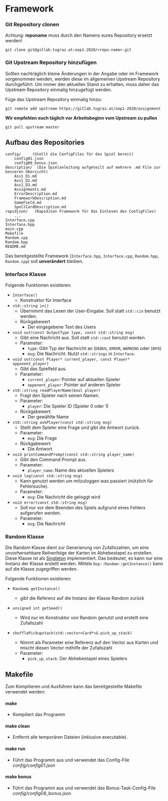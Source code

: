 # Framework



### Git Repository clonen

Achtung: **reponame** muss durch den Namens eures Repository ersetzt werden!

```
git clone git@gitlab.tugraz.at:oop1-2020/<repo-name>.git
```



### Git Upstream Repository hinzufügen

Sollten nachträglich kleine Änderungen in der Angabe oder im Framework vorgenommen werden, werden diese im allgemeinen Upstream Repository durchgeführt. Um immer den aktuellen Stand zu erhalten, muss daher das Upstream Repository einmalig hinzugefügt werden.


Füge das Upstream Repository einmalig hinzu:

```
git remote add upstream https://gitlab.tugraz.at/oop1-2020/assignment
```



**Wir empfehlen euch täglich vor Arbeitsbeginn vom Upstream zu pullen**

```
git pull upstream master 
```



## Aufbau des Repositories

```
config/     (Stellt die ConfigFiles für das Spiel bereit)
	config01.json
	config08_bonus.json
description/  (Die Spielanleitung aufgeteilt auf mehrere .md File zur besseren Übersicht)
	Ass1_D1.md
	Ass1_D2.md
	Ass1_D3.md
	Assignments.md
	ErrorDescription.md
	FrameworkDescription.md
	GameField.md
	SpellCardDescription.md
rapidjson/   (RapidJson Framework für das Einlesen des ConfigFiles)
    ...
Interface.cpp
Interface.hpp
main.cpp
Makefile
Random.cpp
Random.hpp
README.md
```

Das bereitgestellte Framework (`Interface.hpp`, `Interface.cpp`, `Random.hpp`, `Random.cpp`) soll **unverändert** bleiben.



### Interface Klasse

Folgende Funktionen existieren:

- `Interface()`
  - Konstruktor für Interface
- `std::string in()`
  - Übernimmt das Lesen der User-Eingabe. Soll statt `std::cin` benutzt werden.
  - Rückgabewert
    - Der eingegebene Text des Users
- `void out(const OutputType type, const std::string msg)`
  - Gibt eine Nachricht aus. Soll statt `std::cout` benutzt werden.
  - Parameter:
    - `type`: Gibt Typ der Nachricht an (`DEBUG`, `ERROR`, `WARNING` oder `INFO`)
    - `msg`: Die Nachricht. Nutzt `std::strings` in `Interface`.
- `void out(const Player* current_player, const Player* opponent_player)`
  - Gibt das Spielfeld aus.
  - Parameter:
    - `current_player`: Pointer auf aktuellen Spieler
    - `opponent_player`: Pointer auf anderen Spieler
- `std::string readPlayerName(bool player)`
  - Fragt den Spieler nach seinen Namen.
  - Parameter:
    - `player`: Die Spieler ID (Spieler 0  oder 1)
  - Rückgabewert:
    - Der gewählte Name
- `std::string askPlayer(const std::string msg)`
  - Stellt dem Spieler eine Frage und gibt die Antwort zurück.
  - Parameter:
    - `msg`: Die Frage
  - Rückgabewert:
    - Die Antwort
- `void printCommandPrompt(const std::string player_name)`
  - Gibt den Command Prompt aus.
  - Parameter:
    - `player_name`: Name des aktuellen Spielers
- `void log(const std::string msg)`
  - Kann genutzt werden um mitzuloggen was passiert (nützlich für Fehlersuche).
  - Parameter:
    - `msg`: Die Nachricht die geloggt wird
- `void error(const std::string msg)`
  - Soll nur vor dem Beenden des Spiels aufgrund eines Fehlers aufgerufen werden.
  - Parameter:
    - `msg`: Die Nachricht



### Random Klasse

Die Random Klasse dient zur Generierung von Zufallszahlen, um eine unvorhersehbare Reihenfolge der Karten im Abhebestapel zu erstellen. Diese Klasse ist als [Singleton](https://de.wikibooks.org/wiki/C%2B%2B-Programmierung:_Entwurfsmuster:_Singleton) implementiert. Das bedeutet, es kann nur eine Instanz der Klasse erstellt werden. Mittels `Oop::Random::getInstance()`  kann auf die Klasse zugegriffen werden.



Folgende Funktionen existieren:

- `Random& getInstance()` 
  - gibt die Referenz auf die Instanz der Klasse Random zurück

- `unsigned int getSeed()`
  - Wird nur im Konstruktor von Random genutzt und erstellt eine Zufallszahl
- `shufflePickupstack(std::vector<Card*>& pick_up_stack)`
  - Nimmt als Parameter eine Referenz auf den Vector aus Karten und mischt diesen Vector mithilfe der Zufallszahl
  - Parameter:
    - `pick_up_stack`: Der Abhebestapel eines Spielers





## Makefile

Zum Kompilieren und Ausführen kann das bereitgestellte Makefile verwendet werden:

#### make

- Kompiliert das Programm

#### make clean

- Entfernt alle temporären Dateien (inklusive executable).

#### make run

- Führt das Programm aus und verwendet das Config-File *config/config01.json*

#### make bonus

- Führt das Programm aus und verwendet das Bonus-Task-Config-File *config/config08_bonus.json*

